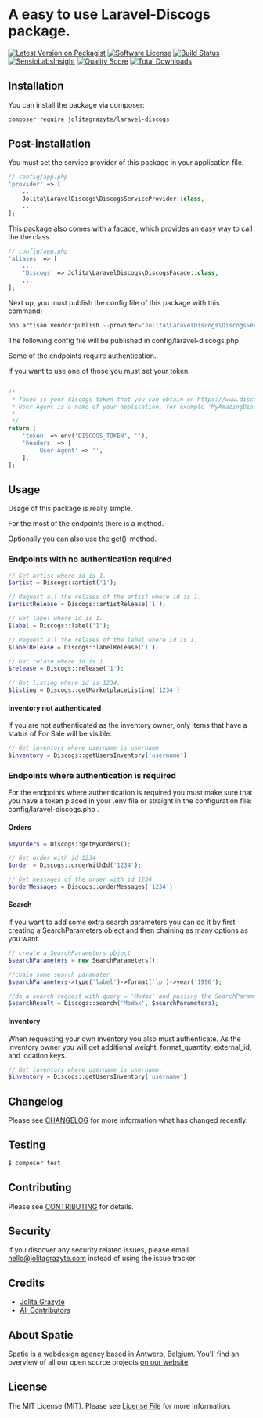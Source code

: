 # A easy to use Laravel-Discogs package.

[![Latest Version on Packagist](https://img.shields.io/packagist/v/jolitagrazyte/laravel-discogs.svg?style=flat-square)](https://packagist.org/packages/jolitagrazyte/laravel-discogs)
[![Software License](https://img.shields.io/badge/license-MIT-brightgreen.svg?style=flat-square)](LICENSE.md)
[![Build Status](https://img.shields.io/travis/JolitaGrazyte/laravel-discogs/master.svg?style=flat-square)](https://travis-ci.org/JolitaGrazyte/laravel-discogs)
[![SensioLabsInsight](https://img.shields.io/sensiolabs/i/f1c3330e-c716-421e-a301-03ad093ccbc8.svg?style=flat-square)](https://insight.sensiolabs.com/projects/f1c3330e-c716-421e-a301-03ad093ccbc8)
[![Quality Score](https://img.shields.io/scrutinizer/g/JolitaGrazyte/laravel-discogs.svg?style=flat-square)](https://scrutinizer-ci.com/g/JolitaGrazyte/laravel-discogs)
[![Total Downloads](https://img.shields.io/packagist/dt/jolitagrazyte/laravel-discogs.svg?style=flat-square)](https://packagist.org/packages/jolitagrazyte/laravel-discogs)


## Installation

You can install the package via composer:

``` bash
composer require jolitagrazyte/laravel-discogs
```

## Post-installation

You must set the service provider of this package in your application file.

``` php
// config/app.php
'provider' => [
    ...
    Jolita\LaravelDiscogs\DiscogsServiceProvider::class,
    ...
];
```

This package also comes with a facade, which provides an easy way to call the the class. 

``` php
// config/app.php
'aliases' => [
    ...
    'Discogs' => Jolita\LaravelDiscogs\DiscogsFacade::class,
    ...
];
```

Next up, you must publish the config file of this package with this command:

``` php
php artisan vendor:publish --provider="Jolita\LaravelDiscogs\DiscogsServiceProvider"
```

The following config file will be published in config/laravel-discogs.php

Some of the endpoints require authentication. 

If you want to use one of those you must set your token.

``` php

/*
 * Token is your discogs token that you can obtain on https://www.discogs.com/settings/developers page.
 * User-Agent is a name of your application, for example 'MyAmazingDiscogsApp/1.0'.
 *
 */
return [
    'token' => env('DISCOGS_TOKEN', ''),
    'headers' => [
        'User-Agent' => '',
    ],
];
```

## Usage

Usage of this package is really simple. 

For the most of the endpoints there is a method.

Optionally you can also use the get()-method.

### Endpoints with no authentication required

``` php
// Get artist where id is 1.
$artist = Discogs::artist('1');

// Request all the relases of the artist where id is 1.   
$artistRelease = Discogs::artistRelease('1');

// Get label where id is 1.
$label = Discogs::label('1');

// Request all the relases of the label where id is 1.
$labelRelease = Discogs::labelRelease('1');

// Get relase where id is 1.
$release = Discogs::release('1');

// Get listing where id is 1234.
$listing = Discogs::getMarketplaceListing('1234')

```
#### Inventory not authenticated

If you are not authenticated as the inventory owner, only items that have a status of For Sale will be visible.

```php
// Get inventory where username is username.
$inventory = Discogs::getUsersInventory('username')
```

### Endpoints where authentication is required

For the endpoints where authentication is required you must make sure that you have a token placed in your .env file or straight in the configuration file: config/laravel-discogs.php .

#### Orders 

```php
$myOrders = Discogs::getMyOrders();

// Get order with id 1234
$order = Discogs::orderWithId('1234');

// Get messages of the order with id 1234
$orderMessages = Discogs::orderMessages('1234')
```

#### Search

If you want to add some extra search parameters you can do it by first creating a SearchParameters object
and then chaining as many options as you want.

```php
// create a SearchParameters object
$searchParameters = new SearchParameters();

//chain some search paramater
$searchParameters->type('label')->format('lp')->year('1996');

//do a search request with query = 'MoWax' and passing the SearchParameters object
$searchResult = Discogs::search('MoWax', $searchParameters);
```

#### Inventory

When requesting your own inventory you also must authenticate. 
As the inventory owner you will get additional weight, format_quantity, external_id, and location keys.

```php
// Get inventory where username is username.
$inventory = Discogs::getUsersInventory('username')
```

## Changelog

Please see [CHANGELOG](CHANGELOG.md) for more information what has changed recently.

## Testing

``` bash
$ composer test
```

## Contributing

Please see [CONTRIBUTING](CONTRIBUTING.md) for details.

## Security

If you discover any security related issues, please email hello@jolitagrazyte.com instead of using the issue tracker.

## Credits

- [Jolita Grazyte](https://github.com/JolitaGrazyte)
- [All Contributors](../../contributors)

## About Spatie
Spatie is a webdesign agency based in Antwerp, Belgium. You'll find an overview of all our open source projects [on our website](https://spatie.be/opensource).

## License

The MIT License (MIT). Please see [License File](LICENSE.md) for more information.

